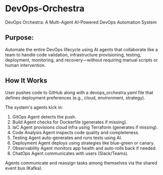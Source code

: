 # DevOps-Orchestra
DevOps Orchestra: A Multi-Agent AI-Powered DevOps Automation System

## Purpose:
Automate the entire DevOps lifecycle using AI agents that collaborate like a team to handle code validation, infrastructure provisioning, testing, deployment, monitoring, and recovery—without requiring manual scripts or human intervention.

## How It Works
User pushes code to GitHub along with a devops_orchestra.yaml file that defines deployment preferences (e.g., cloud, environment, strategy).

The system's agents kick in:
1. GitOps Agent detects the push.
2. Build Agent checks for Dockerfile (generates if missing).
3. IaC Agent provisions cloud infra using Terraform (generates if missing).
4. Code Analysis Agent inspects code quality and completeness.
5. Testing Agent auto-generates and runs tests using AI.
6. Deployment Agent deploys using strategies like blue-green or canary.
7. Observability Agent monitors app health and auto-rolls back if needed.
8. ChatOps Agent communicates with users (Slack/Teams).

Agents communicate and reassign tasks among themselves via the shared event bus (Kafka).
